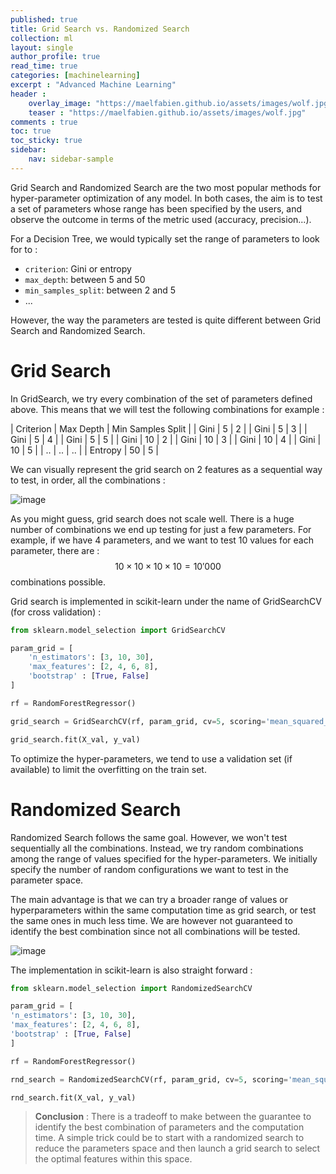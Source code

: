 ```yaml
---
published: true
title: Grid Search vs. Randomized Search
collection: ml
layout: single
author_profile: true
read_time: true
categories: [machinelearning]
excerpt : "Advanced Machine Learning"
header :
    overlay_image: "https://maelfabien.github.io/assets/images/wolf.jpg"
    teaser : "https://maelfabien.github.io/assets/images/wolf.jpg"
comments : true
toc: true
toc_sticky: true
sidebar:
    nav: sidebar-sample
---
```


<script type="text/javascript" async
    src="https://cdn.mathjax.org/mathjax/latest/MathJax.js?config=TeX-MML-AM_CHTML">
</script>

Grid Search and Randomized Search are the two most popular methods for hyper-parameter optimization of any model. In both cases, the aim is to test a set of parameters whose range has been specified by the users, and observe the outcome in terms of the metric used (accuracy, precision...). 

For a Decision Tree, we would typically set the range of parameters to look for to :
- `criterion`: Gini or entropy
- `max_depth`: between 5 and 50
- `min_samples_split`: between 2 and 5
- ...

However, the way the parameters are tested is quite different between Grid Search and Randomized Search.

# Grid Search

In GridSearch, we try every combination of the set of parameters defined above. This means that we will test the following combinations for example :

| Criterion | Max Depth | Min Samples Split |
| Gini | 5 | 2 |
| Gini | 5 | 3 |
| Gini | 5 | 4 |
| Gini | 5 | 5 |
| Gini | 10 | 2 |
| Gini | 10 | 3 |
| Gini | 10 | 4 |
| Gini | 10 | 5 |
| .. | .. | .. |
| Entropy | 50 | 5 |

We can visually represent the grid search on 2 features as a sequential way to test, in order, all the combinations :

![image](https://maelfabien.github.io/assets/images/grid_1.jpg)

As you might guess, grid search does not scale well. There is a huge number of combinations we end up testing for just a few parameters. For example, if we have 4 parameters, and we want to test 10 values for each parameter, there are : $$ 10 \times 10 \times 10 \times 10 = 10'000 $$ combinations possible.

Grid search is implemented in scikit-learn under the name of GridSearchCV (for cross validation) :

```python
from sklearn.model_selection import GridSearchCV

param_grid = [
    'n_estimators': [3, 10, 30], 
    'max_features': [2, 4, 6, 8], 
    'bootstrap' : [True, False]
]

rf = RandomForestRegressor()

grid_search = GridSearchCV(rf, param_grid, cv=5, scoring='mean_squared_error', return_train_score=True)

grid_search.fit(X_val, y_val)
````

To optimize the hyper-parameters, we tend to use a validation set (if available) to limit the overfitting on the train set.

# Randomized Search

Randomized Search follows the same goal. However, we won't test sequentially all the combinations. Instead, we try random combinations among the range of values specified for the hyper-parameters. We initially specify the number of random configurations we want to test in the parameter space.

The main advantage is that we can try a broader range of values or hyperparameters within the same computation time as grid search, or test the same ones in much less time. We are however not guaranteed to identify the best combination since not all combinations will be tested.

![image](https://maelfabien.github.io/assets/images/grid_2.jpg)

The implementation in scikit-learn is also straight forward :

```python
from sklearn.model_selection import RandomizedSearchCV

param_grid = [
'n_estimators': [3, 10, 30], 
'max_features': [2, 4, 6, 8], 
'bootstrap' : [True, False]
]

rf = RandomForestRegressor()

rnd_search = RandomizedSearchCV(rf, param_grid, cv=5, scoring='mean_squared_error', return_train_score=True)

rnd_search.fit(X_val, y_val)
````

> **Conclusion** : There is a tradeoff to make between the guarantee to identify the best combination of parameters and the computation time. A simple trick could be to start with a randomized search to reduce the parameters space and then launch a grid search to select the optimal features within this space.
